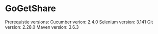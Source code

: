 # GoGetShare

Prerequistie versions:
Cucumber verion: 2.4.0
Selenium version: 3.141
Git version: 2.28.0
Maven version: 3.6.3



